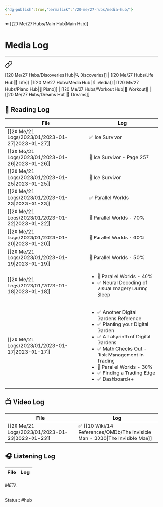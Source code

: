```yaml
---
{"dg-publish":true,"permalink":"/20-me/27-hubs/media-hub/"}
---
```


⬅️ [[20 Me/27 Hubs/Main Hub\|Main Hub]]

# Media Log
---

<div class="transclusion internal-embed is-loaded"><a class="markdown-embed-link" href="/20-me/27-hubs/main-hub/#f816b8" aria-label="Open link"><svg xmlns="http://www.w3.org/2000/svg" width="24" height="24" viewBox="0 0 24 24" fill="none" stroke="currentColor" stroke-width="2" stroke-linecap="round" stroke-linejoin="round" class="svg-icon lucide-link"><path d="M10 13a5 5 0 0 0 7.54.54l3-3a5 5 0 0 0-7.07-7.07l-1.72 1.71"></path><path d="M14 11a5 5 0 0 0-7.54-.54l-3 3a5 5 0 0 0 7.07 7.07l1.71-1.71"></path></svg></a><div class="markdown-embed">



[[20 Me/27 Hubs/Discoveries Hub\|🔍 Discoveries]] | [[20 Me/27 Hubs/Life Hub\|💖 Life]] | [[20 Me/27 Hubs/Media Hub\|🖇️ Media]] | [[20 Me/27 Hubs/Piano Hub\|🎹 Piano]] | [[20 Me/27 Hubs/Workout Hub\|🏃 Workout]] | [[20 Me/27 Hubs/Dreams Hub\|💭 Dreams]] 

</div></div>


## 📖 Reading Log
| File                                                | Log                                                                                                                                                                                                                                                                                  |
| --------------------------------------------------- | ------------------------------------------------------------------------------------------------------------------------------------------------------------------------------------------------------------------------------------------------------------------------------------ |
| [[20 Me/21 Logs/2023/01/2023-01-27\|2023-01-27]] | ✅ Ice Survivor                                                                                                                                                                                                                                                                       |
| [[20 Me/21 Logs/2023/01/2023-01-26\|2023-01-26]] | 📖 Ice Survivor - Page 257                                                                                                                                                                                                                                                           |
| [[20 Me/21 Logs/2023/01/2023-01-25\|2023-01-25]] | 📖 Ice Survivor                                                                                                                                                                                                                                                                      |
| [[20 Me/21 Logs/2023/01/2023-01-23\|2023-01-23]] | ✅ Parallel Worlds                                                                                                                                                                                                                                                                    |
| [[20 Me/21 Logs/2023/01/2023-01-22\|2023-01-22]] | 📖 Parallel Worlds - 70%                                                                                                                                                                                                                                                             |
| [[20 Me/21 Logs/2023/01/2023-01-20\|2023-01-20]] | 📖 Parallel Worlds - 60%                                                                                                                                                                                                                                                             |
| [[20 Me/21 Logs/2023/01/2023-01-19\|2023-01-19]] | 📖 Parallel Worlds - 50%                                                                                                                                                                                                                                                             |
| [[20 Me/21 Logs/2023/01/2023-01-18\|2023-01-18]] | <ul><li>📖 Parallel Worlds - 40%</li><li>✅ Neural Decoding of Visual Imagery During Sleep</li></ul>                                                                                                                                                                                  |
| [[20 Me/21 Logs/2023/01/2023-01-17\|2023-01-17]] | <ul><li>✅ Another Digital Gardens Reference</li><li>✅ Planting your Digital Garden</li><li>✅ A Labyrinth of Digital Gardens</li><li>✅ Math Checks Out - Risk Management in Trading</li><li>📖 Parallel Worlds - 30%</li><li>✅ Finding a Trading Edge</li><li>✅ Dashboard++</li></ul> |


## 📺 Video Log
| File                                                | Log                                               |
| --------------------------------------------------- | ------------------------------------------------- |
| [[20 Me/21 Logs/2023/01/2023-01-23\|2023-01-23]] | ✅ [[10 Wiki/14 References/OMDb/The Invisible Man - 2020\|The Invisible Man]] |


## 🎧 Listening Log
| File | Log |
| ---- | --- |





###### META
Status:: #hub
